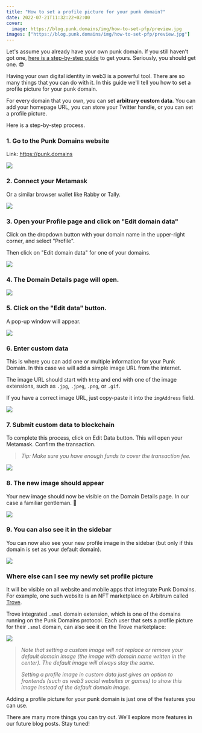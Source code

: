 ```yaml
---
title: "How to set a profile picture for your punk domain?"
date: 2022-07-21T11:32:22+02:00
cover:
  image: https://blog.punk.domains/img/how-to-set-pfp/preview.jpg
images: ["https://blog.punk.domains/img/how-to-set-pfp/preview.jpg"]
---
```


Let's assume you already have your own punk domain. If you still haven’t got one, [here is a step-by-step guide](/posts/how-to-buy-first-domain) to get yours. Seriously, you should get one. 😎

Having your own digital identity in web3 is a powerful tool. There are so many things that you can do with it. In this guide we'll tell you how to set a profile picture for your punk domain. 

For every domain that you own, you can set **arbitrary custom data**. You can add your homepage URL, you can store your Twitter handle, or you can set a profile picture.

Here is a step-by-step process. 

### 1. Go to the Punk Domains website

Link: https://punk.domains

![](/img/how-to-set-pfp/1.png)

### 2. Connect your Metamask

Or a similar browser wallet like Rabby or Tally.

![](/img/how-to-set-pfp/2.png)

### 3. Open your Profile page and click on "Edit domain data"

Click on the dropdown button with your domain name in the upper-right corner, and select "Profile".

Then click on "Edit domain data" for one of your domains.

![](/img/how-to-set-pfp/3.png)

### 4. The Domain Details page will open.

![](/img/how-to-set-pfp/5a.png)

### 5. Click on the "Edit data" button.

A pop-up window will appear. 

![](/img/how-to-set-pfp/4.png)

### 6. Enter custom data

This is where you can add one or multiple information for your Punk Domain. In this case we will add a simple image URL from the internet. 

The image URL should start with `http` and end with one of the image extensions, such as `.jpg`, `.jpeg`, `.png`, or `.gif`.

If you have a correct image URL, just copy-paste it into the `imgAddress` field.

![](/img/how-to-set-pfp/5b.png)

### 7. Submit custom data to blockchain

To complete this process, click on Edit Data button. This will open your Metamask. Confirm the transaction. 

> *Tip: Make sure you have enough funds to cover the transaction fee.* 

![](/img/how-to-set-pfp/6.png)

### 8. The new image should appear

Your new image should now be visible on the Domain Details page. In our case a familiar gentleman. 🕺

![](/img/how-to-set-pfp/7.png)

### 9. You can also see it in the sidebar

You can now also see your new profile image in the sidebar (but only if this domain is set as your default domain).

![](/img/how-to-set-pfp/8.png)

### Where else can I see my newly set profile picture

It will be visible on all website and mobile apps that integrate Punk Domains. For example, one such website is an NFT marketplace on Arbitrum called [Trove](https://trove.treasure.lol).

Trove integrated `.smol` domain extension, which is one of the domains running on the Punk Domains protocol. Each user that sets a profile picture for their `.smol` domain, can also see it on the Trove marketplace:

![](/img/how-to-set-pfp/trove.png)

> *Note that setting a custom image will not replace or remove your default domain image (the image with domain name written in the center). The default image will always stay the same.* 
> 
> *Setting a profile image in custom data just gives an option to frontends (such as web3 social websites or games) to show this image instead of the default domain image.*

Adding a profile picture for your punk domain is just one of the features you can use.

There are many more things you can try out. We’ll explore more features in our future blog posts. Stay tuned!


